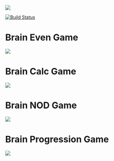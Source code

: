 <a href="https://codeclimate.com/github/codeclimate/codeclimate/maintainability"><img src="https://api.codeclimate.com/v1/badges/a99a88d28ad37a79dbf6/maintainability" /></a>

[![Build Status](https://travis-ci.com/ushankax/python-project-lvl1.svg?branch=master)](https://travis-ci.com/ushankax/python-project-lvl1)

# Brain Even Game
<a href="https://asciinema.org/a/WC8rzDHmjsdXaBxKI2pURrRKS" target="_blank"><img src="https://asciinema.org/a/WC8rzDHmjsdXaBxKI2pURrRKS.svg" /></a>

# Brain Calc Game
<a href="https://asciinema.org/a/EwsNpWKIjb1PMgShQaNKBnoR1" target="_blank"><img src="https://asciinema.org/a/EwsNpWKIjb1PMgShQaNKBnoR1.svg" /></a>

# Brain NOD Game
<a href="https://asciinema.org/a/dZUx2isTaWoI7Q00WSexiVDSY" target="_blank"><img src="https://asciinema.org/a/dZUx2isTaWoI7Q00WSexiVDSY.svg" /></a>

# Brain Progression Game
<a href="https://asciinema.org/a/wMwyVoStgeCsR8SHJ94yGADHT" target="_blank"><img src="https://asciinema.org/a/wMwyVoStgeCsR8SHJ94yGADHT.svg" /></a>
